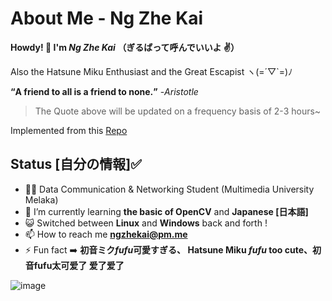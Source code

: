 # About Me - Ng Zhe Kai

**Howdy! 👋 I'm *Ng Zhe Kai* （ぎるばって呼んでいいよ ✌️）**

Also the Hatsune Miku Enthusiast and the Great Escapist ヽ(=´▽`=)ﾉ

**<q>A friend to all is a friend to none.</q>** -<em>Aristotle</em>
> The Quote above will be updated on a frequency basis of 2-3 hours~

Implemented from this [Repo](https://github.com/ngzhekai/Green-Commit-Quotes)

## Status [自分の情報]✅

- 🙍‍♂️ Data Communication & Networking Student (Multimedia University Melaka)
- 🌱 I’m currently learning **the basic of OpenCV** and **Japanese [日本語]**
- 😺 Switched between **Linux** and **Windows** back and forth !
- 📫 How to reach me <a href=mailto:ngzhekai@pm.me>**ngzhekai@pm.me**</a>
- ⚡ Fun fact :arrow_right: **初音ミク*fufu*可愛すぎる、 Hatsune Miku *fufu* too cute、初音fufu太可爱了 爱了爱了**

![image](https://user-images.githubusercontent.com/61905056/165332700-d0be53f6-171c-40be-9e4c-874cafd34252.png)
